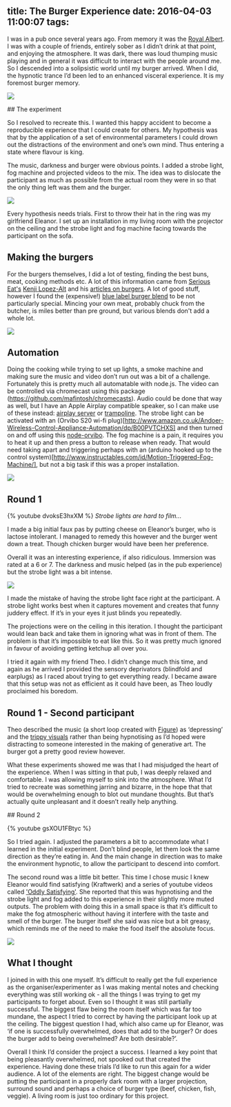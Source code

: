 title: The Burger Experience
date: 2016-04-03 11:00:07
tags:
---
I was in a pub once several years ago. From memory it was the [Royal Albert](http://royalalbertpub.com/). I was with a couple of friends, entirely sober as I didn’t drink at that point, and enjoying the atmosphere. It was dark, there was loud thumping music playing and in general it was difficult to interact with the people around me. So I descended into a solipsistic world until my burger arrived. When I did, the hypnotic trance I’d been led to an enhanced visceral experience. It is my foremost burger memory.

![](/images/burger-experience/burger-2.jpg)

## The experiment

So I resolved to recreate this. I wanted this happy accident to become a reproducible experience that I could create for others. My hypothesis was that by the application of a set of environmental parameters I could drown out the distractions of the environment and one’s own mind. Thus entering a state where flavour is king.

The music, darkness and burger were obvious points. I added a strobe light, fog machine and projected videos to the mix. The idea was to dislocate the participant as much as possible from the actual room they were in so that the only thing left was them and the burger.

![](/images/burger-experience/experiment-setup-1.jpg)

Every hypothesis needs trials. First to throw their hat in the ring was my girlfriend Eleanor. I set up an installation in my living room with the projector on the ceiling and the strobe light and fog machine facing towards the participant on the sofa.

## Making the burgers

For the burgers themselves, I did a lot of testing, finding the best buns, meat, cooking methods etc. A lot of this information came from [Serious Eat's](http://seriouseats.com) [Kenji Lopez-Alt](http://www.seriouseats.com/user/profile/Goodeaterkenji) and his [articles on burgers](http://www.seriouseats.com/search?term=burger). A lot of good stuff, however I found the (expensive!) [blue label burger blend](http://www.seriouseats.com/recipes/2009/10/the-blue-label-burger-blend-recipe.html) to be not particularly special. Mincing your own meat, probably chuck from the butcher, is miles better than pre ground, but various blends don't add a whole lot.

![](/images/burger-experience/types-of-meat.jpg)

## Automation

Doing the cooking while trying to set up lights, a smoke machine and making sure the music and video don’t run out was a bit of a challenge. Fortunately this is pretty much all automatable with node.js. The video can be controlled via chromecast using this package (https://github.com/mafintosh/chromecasts). Audio could be done that way as well, but I have an Apple Airplay compatible speaker, so I can make use of these instead: [airplay server](https://github.com/watson/airplay-server) or [trampoline](https://www.npmjs.com/package/trampoline). The strobe light can be activated with an (Orvibo S20 wi-fi plug)[http://www.amazon.co.uk/Andoer-Wireless-Control-Appliance-Automation/dp/B00PVTCHXS] and then turned on and off using this [node-orvibo](https://www.npmjs.com/package/node-orvibo). The fog machine is a pain, it requires you to heat it up and then press a button to release when ready. That would need taking apart and triggering perhaps with an (arduino hooked up to the control system)[http://www.instructables.com/id/Motion-Triggered-Fog-Machine/], but not a big task if this was a proper installation.

![](/images/burger-experience/experiment-setup-1.jpg)

## Round 1

{% youtube dvoksE3hxXM %}
*Strobe lights are hard to film...*

I made a big initial faux pas by putting cheese on Eleanor’s burger, who is lactose intolerant. I managed to remedy this however and the burger went down a treat. Though chicken burger would have been her preference.

Overall it was an interesting experience, if also ridiculous. Immersion was rated at a 6 or 7. The darkness and music helped (as in the pub experience) but the strobe light was a bit intense.

![](/images/burger-experience/burger-1.png)

I made the mistake of having the strobe light face right at the participant. A strobe light works best when it captures movement and creates that funny juddery effect. If it’s in your eyes it just blinds you repeatedly.

The projections were on the ceiling in this iteration. I thought the participant would lean back and take them in ignoring what was in front of them. The problem is that it’s impossible to eat like this. So it was pretty much ignored in favour of avoiding getting ketchup all over you.

I tried it again with my friend Theo. I didn’t change much this time, and again as he arrived I provided the sensory deprivators (blindfold and earplugs) as I raced about trying to get everything ready. I became aware that this setup was not as efficient as it could have been, as Theo loudly proclaimed his boredom.

## Round 1 - Second participant

Theo described the music (a short loop created with [Figure](https://itunes.apple.com/gb/app/figure/id511269223?mt=8)) as ‘depressing’ and the [trippy visuals](https://www.youtube.com/watch?v=f1kGF0SgOaA) rather than being hypnotising as I’d hoped were distracting to someone interested in the making of generative art. The burger got a pretty good review however.

What these experiments showed me was that I had misjudged the heart of the experience. When I was sitting in that pub, I was deeply relaxed and comfortable. I was allowing myself to sink into the atmosphere. What I’d tried to recreate was something jarring and bizarre, in the hope that that would be overwhelming enough to blot out mundane thoughts. But that’s actually quite unpleasant and it doesn’t really help anything.

## Round 2

{% youtube gsXOU1FBtyc %}

So I tried again. I adjusted the parameters a bit to accommodate what I learned in the initial experiment. Don’t blind people, let them look the same direction as they’re eating in. And the main change in direction was to make the environment hypnotic, to allow the participant to descend into comfort.

The second round was a little bit better. This time I chose music I knew Eleanor would find satisfying (Kraftwerk) and a series of youtube videos called ['Oddly Satisfying'](https://www.youtube.com/playlist?list=PLOngNyNi4JM80tLLw2dgjNhYp_KDgFKca). She reported that this was hypnotising and the strobe light and fog added to this experience in their slightly more muted outputs. The problem with doing this in a small space is that it’s difficult to make the fog atmospheric without having it interfere with the taste and smell of the burger. The burger itself she said was nice but a bit greasy, which reminds me of the need to make the food itself the absolute focus.

![](/images/burger-experience/unpleasant-smoke.png)

## What I thought

I joined in with this one myself. It’s difficult to really get the full experience as the organiser/experimenter as I was making mental notes and checking everything was still working ok - all the things I was trying to get my participants to forget about. Even so I thought it was still partially successful. The biggest flaw being the room itself which was far too mundane, the aspect I tried to correct by having the participant look up at the ceiling. The biggest question I had, which also came up for Eleanor, was ‘if one is successfully overwhelmed, does that add to the burger? Or does the burger add to being overwhelmed? Are both desirable?’.

Overall I think I’d consider the project a success. I learned a key point that being pleasantly overwhelmed, not spooked out that created the experience. Having done these trials I’d like to run this again for a wider audience. A lot of the elements are right. The biggest change would be putting the participant in a properly dark room with a larger projection, surround sound and perhaps a choice of burger type (beef, chicken, fish, veggie). A living room is just too ordinary for this project.